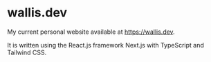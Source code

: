 # wallis.dev

My current personal website available at https://wallis.dev.

It is written using the React.js framework Next.js with TypeScript and Tailwind CSS.
